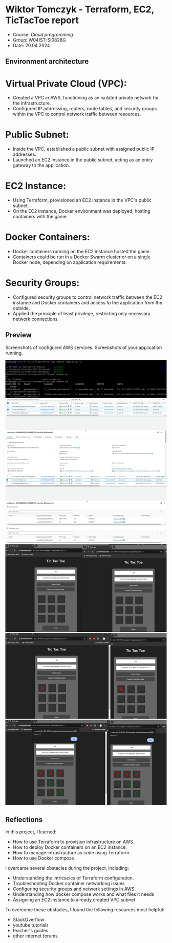 # Wiktor Tomczyk - Terraform, EC2, TicTacToe report

- Course: *Cloud programming*
- Group: W04IST-SI0828G
- Date: 20.04.2024

## Environment architecture

# Virtual Private Cloud (VPC):
  * Created a VPC in AWS, functioning as an isolated private network for the infrastructure.
  * Configured IP addressing, routers, route tables, and security groups within the VPC to control network traffic between resources.
# Public Subnet:
  * Inside the VPC, established a public subnet with assigned public IP addresses.
  * Launched an EC2 instance in the public subnet, acting as an entry gateway to the application.
# EC2 Instance:
  * Using Terraform, provisioned an EC2 instance in the VPC's public subnet.
  * On the EC2 instance, Docker environment was deployed, hosting containers with the game.
# Docker Containers:
  * Docker containers running on the EC2 instance hosted the game.
  * Containers could be run in a Docker Swarm cluster or on a single Docker node, depending on application requirements.
# Security Groups:
  * Configured security groups to control network traffic between the EC2 instance and Docker containers and access to the application from the outside.
  * Applied the principle of least privilege, restricting only necessary network connections.

## Preview

Screenshots of configured AWS services. Screenshots of your application running.

![Docker compose](screeny1/compose.png)
![EC2](screeny1/ec2.png)
![Security](screeny1/ec2-security.png)
![Game1](screeny1/gra1.png)
![Game2](screeny1/gra2.png)
![Game3](screeny1/gra3.png)


## Reflections

In this project, I learned:

- How to use Terraform to provision infrastructure on AWS.
- How to deploy Docker containers on an EC2 instance.
- How to manage infrastructure as code using Terraform.
- How to use Docker compose
  
I overcame several obstacles during the project, including:

- Understanding the intricacies of Terraform configuration.
- Troubleshooting Docker container networking issues.
- Configuring security groups and network settings in AWS.
- Understanding how docker compose works and what files it needs
- Assigning an EC2 instance to already created VPC subnet
  
To overcome these obstacles, I found the following resources most helpful:

- StackOverflow
- youtube tutorials
- teacher's guides
- other internet forums
  
